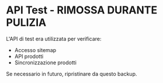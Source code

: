 # API Test - RIMOSSA DURANTE PULIZIA

L'API di test era utilizzata per verificare:
- Accesso sitemap
- API prodotti  
- Sincronizzazione prodotti

Se necessario in futuro, ripristinare da questo backup.
